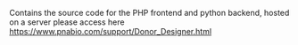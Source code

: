 Contains the source code for the PHP frontend and python backend, hosted on a server please access here
https://www.pnabio.com/support/Donor_Designer.html
